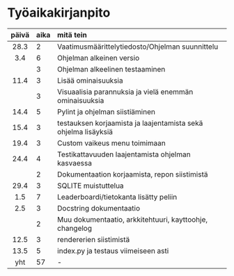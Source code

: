 # Työaikakirjanpito

| päivä | aika | mitä tein  |
| :----:|:-----| :-----|
| 28.3  | 2    | Vaatimusmäärittelytiedosto/Ohjelman suunnittelu |
| 3.4   | 6    | Ohjelman alkeinen versio |
|       | 3    | Ohjelman alkeelinen testaaminen |
| 11.4  | 3    | Lisää ominaisuuksia |
|       | 3    | Visuaalisia parannuksia ja vielä enemmän ominaisuuksia |
| 14.4  | 5    | Pylint ja ohjelman siistiäminen |
| 15.4  | 3    | testauksen korjaamista ja laajentamista sekä ohjelma lisäyksiä |
| 19.4  | 3    | Custom vaikeus menu toimimaan |
| 24.4  | 4    | Testikattavuuden laajentamista ohjelman kasvaessa |
|       | 2    | Dokumentaation korjaamista, repon siistimistä |
| 29.4  | 3    | SQLITE muistuttelua |
| 1.5   | 7    | Leaderboardi/tietokanta lisätty peliin |
| 2.5   | 3    | Docstring dokumentaatio |
|       | 2    | Muu dokumentaatio, arkkitehtuuri, kayttoohje, changelog |
| 12.5  | 3    | rendererien siistimistä |
| 13.5  | 5    | index.py ja testaus viimeiseen asti |
| yht   | 57   | - |
